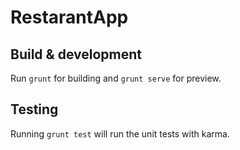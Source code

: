 # RestarantApp

## Build & development

Run `grunt` for building and `grunt serve` for preview.

## Testing

Running `grunt test` will run the unit tests with karma.
